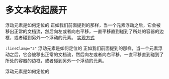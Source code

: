 # 多文本收起展开

<Wrap>
  <LineClamp :lineClamp="2">
      浮动元素是如何定位的
      正如我们前面提到的那样，当一个元素浮动之后，它会被移出正常的文档流，然后向左或者向右平移，一直平移直到碰到了所处的容器的边框，或者碰到另外一个浮动的元素。
      <a href="https://juejin.cn/post/6963904955262435336">实现方式</a>
  </LineClamp>
</Wrap>

<Wrap>

  `:lineClamp="3"`
  <LineClamp :lineClamp="3">
      浮动元素是如何定位的
      正如我们前面提到的那样，当一个元素浮动之后，它会被移出正常的文档流，然后向左或者向右平移，一直平移直到碰到了所处的容器的边框，或者碰到另外一个浮动的元素。
  </LineClamp>
</Wrap>

<Wrap>
  <LineClamp>
      浮动元素是如何定位的
  </LineClamp>
</Wrap>
